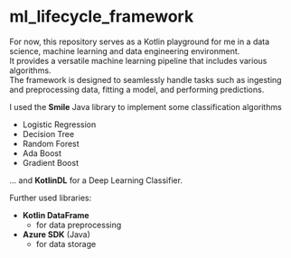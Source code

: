 # ml_lifecycle_framework

For now, this repository serves as a Kotlin playground for me in a data science, machine learning and data engineering environment. <br>
It provides a versatile machine learning pipeline that includes various algorithms. <br>
The framework is designed to seamlessly handle tasks such as ingesting and preprocessing data, fitting a model, and performing predictions.

I used the **Smile** Java library to implement some classification algorithms
- Logistic Regression
- Decision Tree
- Random Forest
- Ada Boost
- Gradient Boost

... and **KotlinDL** for a Deep Learning Classifier.

Further used libraries:
- **Kotlin DataFrame**
  - for data preprocessing
- **Azure SDK** (Java)
  - for data storage 
